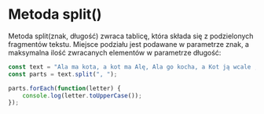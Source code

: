 # Metoda split()

Metoda split(znak, długość) zwraca tablicę, która składa się z podzielonych fragmentów tekstu. Miejsce podziału jest podawane w parametrze znak, a maksymalna ilość zwracanych elementów w parametrze długość:

```js
const text = "Ala ma kota, a kot ma Alę, Ala go kocha, a Kot ją wcale ;("
const parts = text.split(", ");

parts.forEach(function(letter) {
    console.log(letter.toUpperCase());
});
```